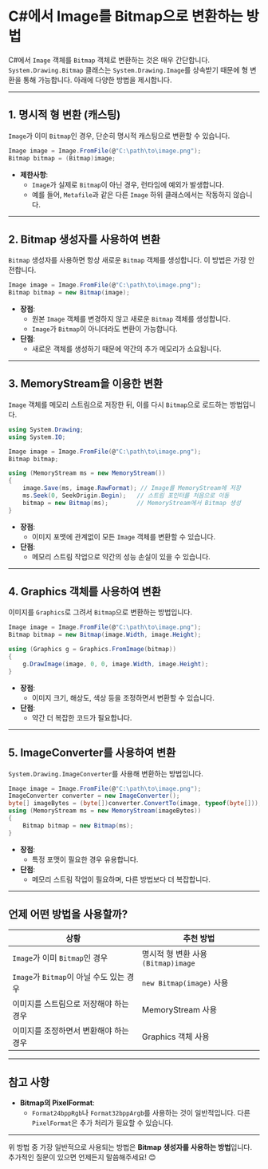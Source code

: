 # C#에서 Image를 Bitmap으로 변환하는 방법

C#에서 `Image` 객체를 `Bitmap` 객체로 변환하는 것은 매우 간단합니다. `System.Drawing.Bitmap` 클래스는 `System.Drawing.Image`를 상속받기 때문에 형 변환을 통해 가능합니다. 아래에 다양한 방법을 제시합니다.

---

## 1. **명시적 형 변환 (캐스팅)**
`Image`가 이미 `Bitmap`인 경우, 단순히 명시적 캐스팅으로 변환할 수 있습니다.

```csharp
Image image = Image.FromFile(@"C:\path\to\image.png");
Bitmap bitmap = (Bitmap)image;
```

- **제한사항**:
  - `Image`가 실제로 `Bitmap`이 아닌 경우, 런타임에 예외가 발생합니다.
  - 예를 들어, `Metafile`과 같은 다른 `Image` 하위 클래스에서는 작동하지 않습니다.

---

## 2. **Bitmap 생성자를 사용하여 변환**
`Bitmap` 생성자를 사용하면 항상 새로운 `Bitmap` 객체를 생성합니다. 이 방법은 가장 안전합니다.

```csharp
Image image = Image.FromFile(@"C:\path\to\image.png");
Bitmap bitmap = new Bitmap(image);
```

- **장점**:
  - 원본 `Image` 객체를 변경하지 않고 새로운 `Bitmap` 객체를 생성합니다.
  - `Image`가 `Bitmap`이 아니더라도 변환이 가능합니다.
- **단점**:
  - 새로운 객체를 생성하기 때문에 약간의 추가 메모리가 소요됩니다.

---

## 3. **MemoryStream을 이용한 변환**
`Image` 객체를 메모리 스트림으로 저장한 뒤, 이를 다시 `Bitmap`으로 로드하는 방법입니다.

```csharp
using System.Drawing;
using System.IO;

Image image = Image.FromFile(@"C:\path\to\image.png");
Bitmap bitmap;

using (MemoryStream ms = new MemoryStream())
{
    image.Save(ms, image.RawFormat); // Image를 MemoryStream에 저장
    ms.Seek(0, SeekOrigin.Begin);   // 스트림 포인터를 처음으로 이동
    bitmap = new Bitmap(ms);        // MemoryStream에서 Bitmap 생성
}
```

- **장점**:
  - 이미지 포맷에 관계없이 모든 `Image` 객체를 변환할 수 있습니다.
- **단점**:
  - 메모리 스트림 작업으로 약간의 성능 손실이 있을 수 있습니다.

---

## 4. **Graphics 객체를 사용하여 변환**
이미지를 `Graphics`로 그려서 `Bitmap`으로 변환하는 방법입니다.

```csharp
Image image = Image.FromFile(@"C:\path\to\image.png");
Bitmap bitmap = new Bitmap(image.Width, image.Height);

using (Graphics g = Graphics.FromImage(bitmap))
{
    g.DrawImage(image, 0, 0, image.Width, image.Height);
}
```

- **장점**:
  - 이미지 크기, 해상도, 색상 등을 조정하면서 변환할 수 있습니다.
- **단점**:
  - 약간 더 복잡한 코드가 필요합니다.

---

## 5. **ImageConverter를 사용하여 변환**
`System.Drawing.ImageConverter`를 사용해 변환하는 방법입니다.

```csharp
Image image = Image.FromFile(@"C:\path\to\image.png");
ImageConverter converter = new ImageConverter();
byte[] imageBytes = (byte[])converter.ConvertTo(image, typeof(byte[]));
using (MemoryStream ms = new MemoryStream(imageBytes))
{
    Bitmap bitmap = new Bitmap(ms);
}
```

- **장점**:
  - 특정 포맷이 필요한 경우 유용합니다.
- **단점**:
  - 메모리 스트림 작업이 필요하며, 다른 방법보다 더 복잡합니다.

---

## 언제 어떤 방법을 사용할까?

| 상황                                      | 추천 방법                |
|-----------------------------------------|-------------------------|
| `Image`가 이미 `Bitmap`인 경우              | 명시적 형 변환 사용 `(Bitmap)image` |
| `Image`가 `Bitmap`이 아닐 수도 있는 경우      | `new Bitmap(image)` 사용 |
| 이미지를 스트림으로 저장해야 하는 경우        | MemoryStream 사용         |
| 이미지를 조정하면서 변환해야 하는 경우        | Graphics 객체 사용         |

---

## 참고 사항
- **Bitmap의 PixelFormat**:
  - `Format24bppRgb`나 `Format32bppArgb`를 사용하는 것이 일반적입니다. 다른 `PixelFormat`은 추가 처리가 필요할 수 있습니다.

---

위 방법 중 가장 일반적으로 사용되는 방법은 **Bitmap 생성자를 사용하는 방법**입니다. 추가적인 질문이 있으면 언제든지 말씀해주세요! 😊
